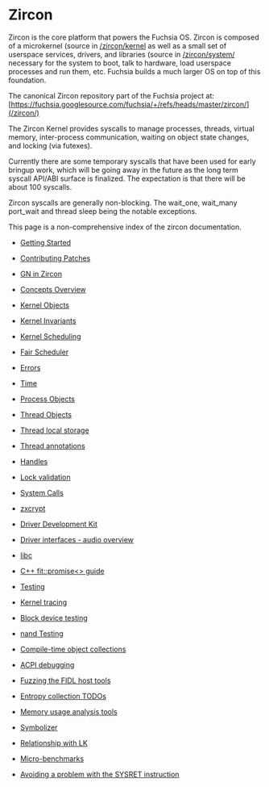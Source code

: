# Zircon

Zircon is the core platform that powers the Fuchsia OS.  Zircon is
composed of a microkernel (source in [/zircon/kernel](/zircon/kernel)
as well as a small set of userspace services, drivers, and libraries
(source in [/zircon/system/](/zircon/system) necessary for the system
to boot, talk to hardware, load userspace processes and run them, etc.
Fuchsia builds a much larger OS on top of this foundation.

The canonical Zircon repository part of the Fuchsia project
at: [https://fuchsia.googlesource.com/fuchsia/+/refs/heads/master/zircon/](/zircon/)

The Zircon Kernel provides syscalls to manage processes, threads,
virtual memory, inter-process communication, waiting on object state
changes, and locking (via futexes).

Currently there are some temporary syscalls that have been used for early
bringup work, which will be going away in the future as the long term
syscall API/ABI surface is finalized.  The expectation is that there will
be about 100 syscalls.

Zircon syscalls are generally non-blocking.  The wait_one, wait_many
port_wait and thread sleep being the notable exceptions.

This page is a non-comprehensive index of the zircon documentation.

+ [Getting Started](/docs/development/kernel/getting_started.md)
+ [Contributing Patches](/docs/contribute/contributing.md)
+ [GN in Zircon](/docs/development/build/zircon_gn.md)

+ [Concepts Overview](/docs/concepts/kernel/concepts.md)
+ [Kernel Objects](/docs/concepts/objects/objects.md)
+ [Kernel Invariants](kernel_invariants.md)
+ [Kernel Scheduling](kernel_scheduling.md)
+ [Fair Scheduler](fair_scheduler.md)
+ [Errors](errors.md)
+ [Time](/docs/concepts/objects/time.md)

+ [Process Objects](/docs/concepts/objects/process.md)
+ [Thread Objects](/docs/concepts/objects/thread.md)
+ [Thread local storage](/docs/development/threads/tls.md)
+ [Thread annotations](/docs/development/threads/thread_annotations.md)
+ [Handles](/docs/concepts/objects/handles.md)
+ [Lock validation](lockdep.md)
+ [System Calls](/docs/reference/syscalls/README.md)
+ [zxcrypt](/docs/concepts/filesystems/zxcrypt.md)

+ [Driver Development Kit](/docs/concepts/drivers/overview.md)
+ [Driver interfaces - audio overview](/docs/concepts/drivers/driver_interfaces/audio_overview.md)

+ [libc](/docs/development/languages/c-cpp/libc.md)
+ [C++ fit::promise<> guide](/docs/development/languages/c-cpp/fit_promise_guide.md)

+ [Testing](/docs/development/testing/testing.md)
+ [Kernel tracing](/docs/development/tracing/ktrace.md)
+ [Block device testing](/docs/development/testing/block_device_testing.md)
+ [nand Testing](/docs/development/testing/nand_testing.md)

+ [Compile-time object collections](/docs/development/languages/c-cpp/compile_time_object_collections.md)
+ [ACPI debugging](/docs/development/debugging/acpi.md)
+ [Fuzzing the FIDL host tools](/docs/development/testing/fuzzing_fidl.md)
+ [Entropy collection TODOs](/docs/concepts/system/jitterentropy/entropy_collection_todos.md)
+ [Memory usage analysis tools](/docs/development/memory/memory.md)
+ [Symbolizer](/docs/reference/kernel/symbolizer_markup.md)
+ [Relationship with LK](zx_and_lk.md)
+ [Micro-benchmarks](/docs/development/benchmarking/microbenchmarks.md)
+ [Avoiding a problem with the SYSRET instruction](sysret_problem.md)
